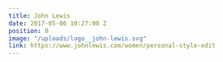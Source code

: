 ```yaml
---
title: John Lewis
date: 2017-05-06 10:27:00 Z
position: 0
image: "/uploads/logo__john-lewis.svg"
link: https://www.johnlewis.com/women/personal-style-edit
---
```


